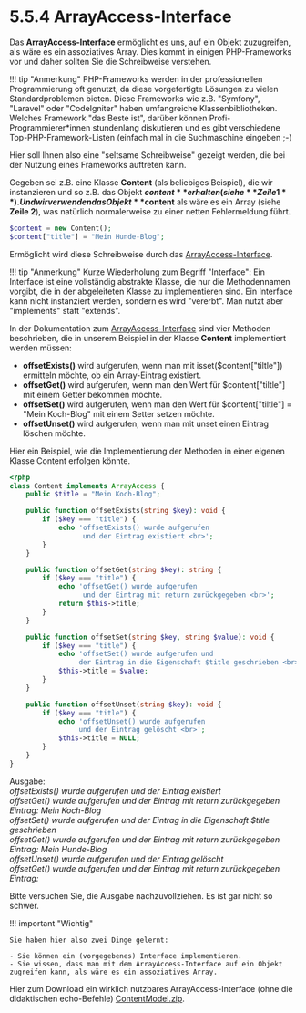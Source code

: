 # 5.5.4 ArrayAccess-Interface

Das **ArrayAccess-Interface** ermöglicht es uns, auf ein Objekt zuzugreifen, als wäre es ein assoziatives Array. Dies kommt in einigen PHP-Frameworks vor und daher sollten Sie die Schreibweise verstehen.

!!! tip "Anmerkung"
    PHP-Frameworks werden in der professionellen Programmierung oft genutzt, da diese vorgefertigte Lösungen zu vielen Standardproblemen bieten. Diese Frameworks wie z.B. "Symfony", "Laravel" oder "CodeIgniter" haben umfangreiche Klassenbibliotheken. Welches Framework "das Beste ist", darüber können Profi-Programmierer*innen stundenlang diskutieren und es gibt verschiedene Top-PHP-Framework-Listen (einfach mal in die Suchmaschine eingeben ;-)

Hier soll Ihnen also eine "seltsame Schreibweise" gezeigt werden, die bei der Nutzung eines Frameworks auftreten kann.

Gegeben sei z.B. eine Klasse **Content** (als beliebiges Beispiel), die wir instanzieren und so z.B. das Objekt **$content** erhalten (siehe **Zeile 1**). Und wir verwenden das Objekt **$content** als wäre es ein Array (siehe **Zeile 2**), was natürlich normalerweise zu einer netten Fehlermeldung führt.

```php linenums="1"
$content = new Content();
$content["title"] = "Mein Hunde-Blog";
```

Ermöglicht wird diese Schreibweise durch das [ArrayAccess-Interface](https://www.php.net/manual/en/class.arrayaccess.php).

!!! tip "Anmerkung"
    Kurze Wiederholung zum Begriff "Interface": Ein Interface ist eine vollständig abstrakte Klasse, die nur die Methodennamen vorgibt, die in der abgeleiteten Klasse zu implementieren sind. Ein Interface kann nicht instanziert werden, sondern es wird "vererbt". Man nutzt aber "implements" statt "extends".

In der Dokumentation zum [ArrayAccess-Interface](https://www.php.net/manual/en/class.arrayaccess.php) sind vier Methoden beschrieben, die in unserem Beispiel in der Klasse **Content** implementiert werden müssen:

- **offsetExists()** wird aufgerufen, wenn man mit isset($content["tiltle"]) ermitteln möchte, ob ein Array-Eintrag existiert.
- **offsetGet()** wird aufgerufen, wenn man den Wert für $content["tiltle"] mit einem Getter bekommen möchte.
- **offsetSet()** wird aufgerufen, wenn man den Wert für $content["tiltle"] = "Mein Koch-Blog" mit einem Setter setzen möchte.
- **offsetUnset()** wird aufgerufen, wenn man mit unset einen Eintrag löschen möchte.

Hier ein Beispiel, wie die Implementierung der Methoden in einer eigenen Klasse Content erfolgen könnte.

```php linenums="1"
<?php
class Content implements ArrayAccess {
    public $title = "Mein Koch-Blog";

    public function offsetExists(string $key): void {
        if ($key === "title") {
            echo 'offsetExists() wurde aufgerufen 
                  und der Eintrag existiert <br>';
        }
    }

    public function offsetGet(string $key): string {
        if ($key === "title") {
            echo 'offsetGet() wurde aufgerufen 
                  und der Eintrag mit return zurückgegeben <br>';
            return $this->title;
        }
    }

    public function offsetSet(string $key, string $value): void {
        if ($key === "title") {
            echo 'offsetSet() wurde aufgerufen und 
                 der Eintrag in die Eigenschaft $title geschrieben <br>';
            $this->title = $value;
        }
    }

    public function offsetUnset(string $key): void {
        if ($key === "title") {
            echo 'offsetUnset() wurde aufgerufen 
                 und der Eintrag gelöscht <br>';
            $this->title = NULL;
        }
    }
}
```

Ausgabe:<br>
*offsetExists() wurde aufgerufen und der Eintrag existiert*<br>
*offsetGet() wurde aufgerufen und der Eintrag mit return zurückgegeben*<br>
*Eintrag: Mein Koch-Blog*<br>
*offsetSet() wurde aufgerufen und der Eintrag in die Eigenschaft $title geschrieben*<br>
*offsetGet() wurde aufgerufen und der Eintrag mit return zurückgegeben*<br>
*Eintrag: Mein Hunde-Blog*<br>
*offsetUnset() wurde aufgerufen und der Eintrag gelöscht*<br>
*offsetGet() wurde aufgerufen und der Eintrag mit return zurückgegeben*<br>
*Eintrag:*

Bitte versuchen Sie, die Ausgabe nachzuvollziehen. Es ist gar nicht so schwer.

!!! important "Wichtig"

    Sie haben hier also zwei Dinge gelernt:

    - Sie können ein (vorgegebenes) Interface implementieren.
    - Sie wissen, dass man mit dem ArrayAccess-Interface auf ein Objekt zugreifen kann, als wäre es ein assoziatives Array.

Hier zum Download ein wirklich nutzbares ArrayAccess-Interface (ohne die didaktischen echo-Befehle) [ContentModel.zip](media/ContentModel.zip).
